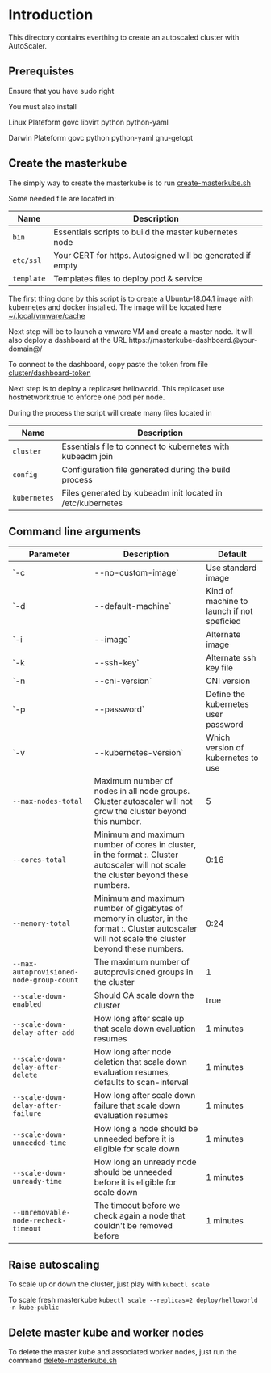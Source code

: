 # Introduction

This directory contains everthing to create an autoscaled cluster with AutoScaler.

## Prerequistes

Ensure that you have sudo right

You must also install

Linux Plateform
    govc
    libvirt
    python
    python-yaml

Darwin Plateform
    govc
    python
    python-yaml
    gnu-getopt

## Create the masterkube

The simply way to create the masterkube is to run [create-masterkube.sh](create-masterkube.sh)

Some needed file are located in:

| Name | Description |
| --- | --- |
| `bin` | Essentials scripts to build the master kubernetes node  |
| `etc/ssl`  | Your CERT for https. Autosigned will be generated if empty  |
| `template`  | Templates files to deploy pod & service |

The first thing done by this script is to create a Ubuntu-18.04.1 image with kubernetes and docker installed. The image will be located here [~/.local/vmware/cache](file://~/.local/vmware/cache)

Next step will be to launch a vmware VM and create a master node. It will also deploy a dashboard at the URL https://masterkube-dashboard.@your-domain@/

To connect to the dashboard, copy paste the token from file [cluster/dashboard-token](./cluster/dashboard-token)

Next step is to deploy a replicaset helloworld. This replicaset use hostnetwork:true to enforce one pod per node.

During the process the script will create many files located in

| Name | Description |
| --- | --- |
| `cluster` | Essentials file to connect to kubernetes with kubeadm join  |
| `config`  | Configuration file generated during the build process  |
| `kubernetes`  | Files generated by kubeadm init located in /etc/kubernetes |

## Command line arguments

| Parameter | Description | Default |
| --- | --- |--- |
| `-c|--no-custom-image` | Use standard image  | NO |
| `-d|--default-machine`  | Kind of machine to launch if not speficied  | medium |
| `-i|--image`  | Alternate image  ||
| `-k|--ssh-key`  |Alternate ssh key file |~/.ssh/id_rsa|
| `-n|--cni-version`  |CNI version |0.71
| `-p|--password`  |Define the kubernetes user password |randomized|
| `-v|--kubernetes-version`  |Which version of kubernetes to use |latest|
| `--max-nodes-total` | Maximum number of nodes in all node groups. Cluster autoscaler will not grow the cluster beyond this number. | 5 |
| `--cores-total` | Minimum and maximum number of cores in cluster, in the format <min>:<max>. Cluster autoscaler will not scale the cluster beyond these numbers. | 0:16 |
| `--memory-total` | Minimum and maximum number of gigabytes of memory in cluster, in the format <min>:<max>. Cluster autoscaler will not scale the cluster beyond these numbers. | 0:24 |
| `--max-autoprovisioned-node-group-count` | The maximum number of autoprovisioned groups in the cluster | 1 |
| `--scale-down-enabled` | Should CA scale down the cluster | true |
| `--scale-down-delay-after-add` | How long after scale up that scale down evaluation resumes | 1 minutes |
| `--scale-down-delay-after-delete` | How long after node deletion that scale down evaluation resumes, defaults to scan-interval | 1 minutes |
| `--scale-down-delay-after-failure` | How long after scale down failure that scale down evaluation resumes | 1 minutes |
| `--scale-down-unneeded-time` | How long a node should be unneeded before it is eligible for scale down | 1 minutes |
| `--scale-down-unready-time` | How long an unready node should be unneeded before it is eligible for scale down | 1 minutes |
| `--unremovable-node-recheck-timeout` | The timeout before we check again a node that couldn't be removed before | 1 minutes

## Raise autoscaling

To scale up or down the cluster, just play with `kubectl scale`

To scale fresh masterkube `kubectl scale --replicas=2 deploy/helloworld -n kube-public`

## Delete master kube and worker nodes

To delete the master kube and associated worker nodes, just run the command [delete-masterkube.sh](./bin/delete-masterkube.sh)